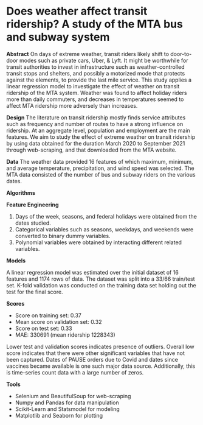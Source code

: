 # Does weather affect transit ridership? A study of the MTA bus and subway system

**Abstract**
On days of extreme weather, transit riders likely shift to door-to-door modes such as private cars, Uber, & Lyft. It might be worthwhile for transit authorities to invest in infrastructure such as weather-controlled transit stops and shelters, and possibly a motorized mode that protects against the elements, to provide the last mile service. This study applies a linear regression model to investigate the effect of weather on transit ridership of the MTA system. Weather was found to affect holiday riders more than daily commuters, and decreases in temperatures seemed to affect MTA ridership more adversely than increases.

**Design**
The literature on transit ridership mostly finds service attributes such as frequency and number of routes to have a strong influence on ridership. At an aggregate level, population and employment are the main features. We aim to study the effect of extreme weather on transit ridership by using data obtained for the duration March 2020 to September 2021 through web-scraping, and that downloaded from the MTA website.

**Data**
The weather data provided 16 features of which maximum, minimum, and average temperature, precipitation, and wind speed was selected. The MTA data consisted of the number of bus and subway riders on the various dates. 

**Algorithms**

**Feature Engineering**
1. Days of the week, seasons, and federal holidays were obtained from the dates studied.
2. Categorical variables such as seasons, weekdays, and weekends were converted to binary dummy variables. 
3. Polynomial variables were obtained by interacting different related variables.

**Models**

A linear regression model was estimated over the initial dataset of 16 features and 1174 rows of data. The dataset was split into a 33/66 train/test set. K-fold validation was conducted on the training data set holding out the test for the final score. 

**Scores**
- Score on training set: 0.37
- Mean score on validation set: 0.32
- Score on test set: 0.33
- MAE: 330691 (mean ridership 1228343)

Lower test and validation scores indicates presence of outliers. Overall low score indicates that there were other significant variables that have not been captured. Dates of PAUSE orders due to Covid and dates since vaccines became available is one such major data source. Additionally, this is time-series count data with a large number of zeros.   

**Tools**
- Selenium and BeautifulSoup for web-scraping
- Numpy and Pandas for data manipulation
- Scikit-Learn and Statsmodel for modeling
- Matplotlib and Seaborn for plotting
